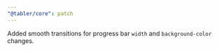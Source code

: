 ```yaml
---
"@tabler/core": patch
---
```


Added smooth transitions for progress bar `width` and `background-color` changes.
